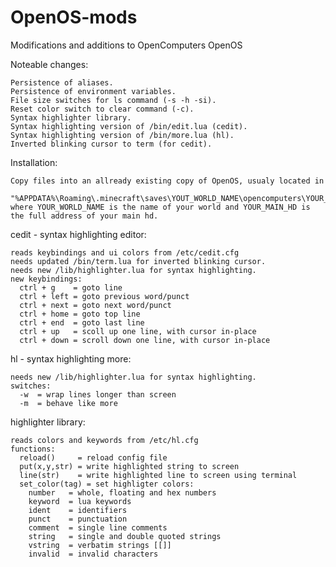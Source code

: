 # OpenOS-mods
Modifications and additions to OpenComputers OpenOS

Noteable changes:

    Persistence of aliases.
    Persistence of environment variables.
    File size switches for ls command (-s -h -si).
    Reset color switch to clear command (-c).
    Syntax highlighter library.
    Syntax highlighting version of /bin/edit.lua (cedit).
    Syntax highlighting version of /bin/more.lua (hl).
    Inverted blinking cursor to term (for cedit).

Installation:

    Copy files into an allready existing copy of OpenOS, usualy located in
      "%APPDATA%\Roaming\.minecraft\saves\YOUT_WORLD_NAME\opencomputers\YOUR_MAIN_HD"
    where YOUR_WORLD_NAME is the name of your world and YOUR_MAIN_HD is the full address of your main hd.

cedit - syntax highlighting editor:

    reads keybindings and ui colors from /etc/cedit.cfg
    needs updated /bin/term.lua for inverted blinking cursor.
    needs new /lib/highlighter.lua for syntax highlighting.
    new keybindings:
      ctrl + g    = goto line
      ctrl + left = goto previous word/punct
      ctrl + next = goto next word/punct
      ctrl + home = goto top line
      ctrl + end  = goto last line
      ctrl + up   = scoll up one line, with cursor in-place
      ctrl + down = scroll down one line, with cursor in-place

hl - syntax highlighting more:

    needs new /lib/highlighter.lua for syntax highlighting.
    switches:
      -w  = wrap lines longer than screen
      -m  = behave like more

highlighter library:

    reads colors and keywords from /etc/hl.cfg
    functions:
      reload()     = reload config file
      put(x,y,str) = write highlighted string to screen
      line(str)    = write highlighted line to screen using terminal  
      set_color(tag) = set highligter colors:
        number   = whole, floating and hex numbers
        keyword  = lua keywords
        ident    = identifiers
        punct    = punctuation
        comment  = single line comments
        string   = single and double quoted strings
        vstring  = verbatim strings [[]]
        invalid  = invalid characters
        
    
